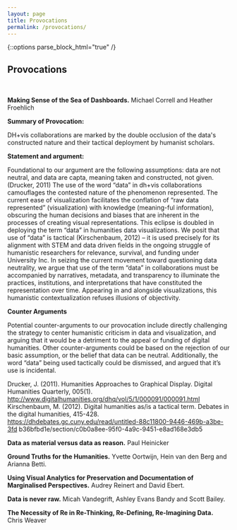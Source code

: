 ```yaml
---
layout: page
title: Provocations
permalink: /provocations/
---
```


{::options parse_block_html="true" /}

## Provocations

&nbsp;

**Making Sense of the Sea of Dashboards.**
Michael Correll and Heather Froehlich 

**Summary of Provocation:**

DH+vis collaborations are marked by the double occlusion of the data's
constructed nature and their tactical deployment by humanist scholars.

**Statement and argument:**

Foundational to our argument are the following assumptions: data are not
neutral, and data are capta, meaning taken and constructed, not given.
(Drucker, 2011)
The use of the word “data” in dh+vis collaborations camouflages the
contested nature of the phenomenon represented. The current ease of
visualization facilitates the conflation of “raw data represented” (visualization)
with knowledge (meaning-ful information), obscuring the human decisions
and biases that are inherent in the processes of creating visual
representations.
This eclipse is doubled in deploying the term “data” in humanities data
visualizations. We posit that use of “data” is tactical (Kirschenbaum, 2012) –
it is used precisely for its alignment with STEM and data driven fields in the
ongoing struggle of humanistic researchers for relevance, survival, and
funding under University Inc.
In seizing the current movement toward questioning data neutrality, we argue
that use of the term “data” in collaborations must be accompanied by
narratives, metadata, and transparency to illuminate the practices,
institutions, and interpretations that have constituted the representation over
time. Appearing in and alongside visualizations, this humanistic
contextualization refuses illusions of objectivity.

**Counter Arguments**

Potential counter-arguments to our provocation include directly challenging
the strategy to center humanistic criticism in data and visualization, and
arguing that it would be a detriment to the appeal or funding of digital
humanities. Other counter-arguments could be based on the rejection of our
basic assumption, or the belief that data can be neutral. Additionally, the
word “data” being used tactically could be dismissed, and argued that it’s
use is incidental.

Drucker, J. (2011). Humanities Approaches to Graphical Display. Digital
Humanities Quarterly, 005(1).
http://www.digitalhumanities.org/dhq/vol/5/1/000091/000091.html
Kirschenbaum, M. (2012). Digital humanities as/is a tactical term. Debates in
the digital humanities, 415-428.
https://dhdebates.gc.cuny.edu/read/untitled-88c11800-9446-469b-a3be-3fd
b36bfbd1e/section/c0b0a8ee-95f0-4a9c-9451-e8ad168e3db5





**Data as material versus data as reason.** Paul Heinicker

**Ground Truths for the Humanities.** Yvette Oortwijn, Hein van den Berg and Arianna Betti. 

**Using Visual Analytics for Preservation and Documentation of Marginalised Perspectives.** Audrey Reinert and David Ebert. 

**Data is never raw.** Micah Vandegrift, Ashley Evans Bandy and Scott Bailey. 

**The Necessity of Re in Re-Thinking, Re-Defining, Re-Imagining Data.** Chris Weaver
